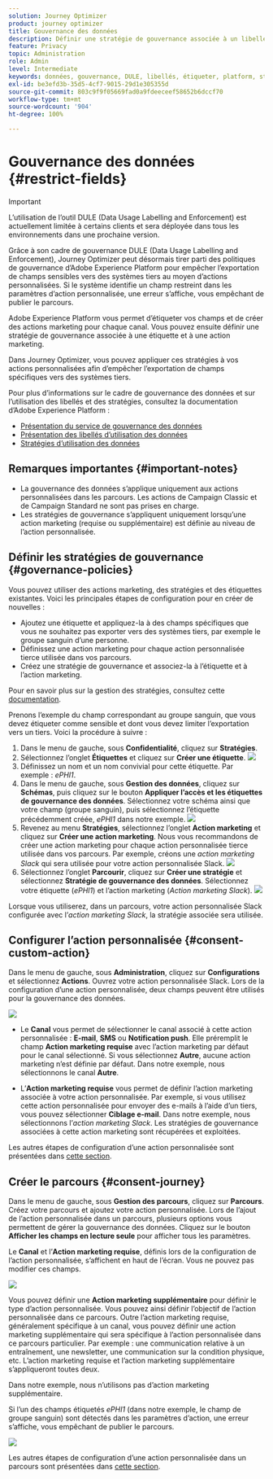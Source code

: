 ```yaml
---
solution: Journey Optimizer
product: journey optimizer
title: Gouvernance des données
description: Définir une stratégie de gouvernance associée à un libellé et à une action marketing
feature: Privacy
topic: Administration
role: Admin
level: Intermediate
keywords: données, gouvernance, DULE, libellés, étiqueter, platform, stratégie
exl-id: be3efd3b-35d5-4cf7-9015-29d1e305355d
source-git-commit: 803c9f9f05669fad0a9fdeeceef58652b6dccf70
workflow-type: tm+mt
source-wordcount: '904'
ht-degree: 100%

---
```


# Gouvernance des données {#restrict-fields}


>[!IMPORTANT]
>
>L’utilisation de l’outil DULE (Data Usage Labelling and Enforcement) est actuellement limitée à certains clients et sera déployée dans tous les environnements dans une prochaine version.

Grâce à son cadre de gouvernance DULE (Data Usage Labelling and Enforcement), Journey Optimizer peut désormais tirer parti des politiques de gouvernance d’Adobe Experience Platform pour empêcher l’exportation de champs sensibles vers des systèmes tiers au moyen d’actions personnalisées. Si le système identifie un champ restreint dans les paramètres d’action personnalisée, une erreur s’affiche, vous empêchant de publier le parcours.

Adobe Experience Platform vous permet d’étiqueter vos champs et de créer des actions marketing pour chaque canal. Vous pouvez ensuite définir une stratégie de gouvernance associée à une étiquette et à une action marketing.

Dans Journey Optimizer, vous pouvez appliquer ces stratégies à vos actions personnalisées afin d’empêcher l’exportation de champs spécifiques vers des systèmes tiers.

Pour plus d’informations sur le cadre de gouvernance des données et sur l’utilisation des libellés et des stratégies, consultez la documentation d’Adobe Experience Platform :

* [Présentation du service de gouvernance des données](https://experienceleague.adobe.com/docs/experience-platform/data-governance/home.html?lang=fr)
* [Présentation des libellés d’utilisation des données](https://experienceleague.adobe.com/docs/experience-platform/data-governance/labels/overview.html?lang=fr)
* [Stratégies d’utilisation des données](https://experienceleague.adobe.com/docs/experience-platform/data-governance/policies/overview.html?lang=fr)

## Remarques importantes {#important-notes}

* La gouvernance des données s’applique uniquement aux actions personnalisées dans les parcours. Les actions de Campaign Classic et de Campaign Standard ne sont pas prises en charge.
* Les stratégies de gouvernance s’appliquent uniquement lorsqu’une action marketing (requise ou supplémentaire) est définie au niveau de l’action personnalisée.

## Définir les stratégies de gouvernance {#governance-policies}

Vous pouvez utiliser des actions marketing, des stratégies et des étiquettes existantes. Voici les principales étapes de configuration pour en créer de nouvelles :

* Ajoutez une étiquette et appliquez-la à des champs spécifiques que vous ne souhaitez pas exporter vers des systèmes tiers, par exemple le groupe sanguin d’une personne.
* Définissez une action marketing pour chaque action personnalisée tierce utilisée dans vos parcours.
* Créez une stratégie de gouvernance et associez-la à l’étiquette et à l’action marketing.

Pour en savoir plus sur la gestion des stratégies, consultez cette [documentation](https://experienceleague.adobe.com/docs/experience-platform/data-governance/policies/user-guide.html?lang=fr#consent-policy).

Prenons l’exemple du champ correspondant au groupe sanguin, que vous devez étiqueter comme sensible et dont vous devez limiter l’exportation vers un tiers. Voici la procédure à suivre :

1. Dans le menu de gauche, sous **Confidentialité**, cliquez sur **Stratégies**.
1. Sélectionnez l’onglet **Étiquettes** et cliquez sur **Créer une étiquette**.
   ![](assets/action-privacy1.png)
1. Définissez un nom et un nom convivial pour cette étiquette. Par exemple : _ePHI1_.
1. Dans le menu de gauche, sous **Gestion des données**, cliquez sur **Schémas**, puis cliquez sur le bouton **Appliquer l’accès et les étiquettes de gouvernance des données**. Sélectionnez votre schéma ainsi que votre champ (groupe sanguin), puis sélectionnez l’étiquette précédemment créée, _ePHI1_ dans notre exemple.
   ![](assets/action-privacy3.png)
1. Revenez au menu **Stratégies**, sélectionnez l’onglet **Action marketing** et cliquez sur **Créer une action marketing**. Nous vous recommandons de créer une action marketing pour chaque action personnalisée tierce utilisée dans vos parcours. Par exemple, créons une _action marketing Slack_ qui sera utilisée pour votre action personnalisée Slack.
   ![](assets/action-privacy4.png)
1. Sélectionnez l’onglet **Parcourir**, cliquez sur **Créer une stratégie** et sélectionnez **Stratégie de gouvernance des données**. Sélectionnez votre étiquette (_ePHI1_) et l’action marketing (_Action marketing Slack_).
   ![](assets/action-privacy5.png)

Lorsque vous utiliserez, dans un parcours, votre action personnalisée Slack configurée avec l’_action marketing Slack_, la stratégie associée sera utilisée.

## Configurer l’action personnalisée {#consent-custom-action}

Dans le menu de gauche, sous **Administration**, cliquez sur **Configurations** et sélectionnez **Actions**. Ouvrez votre action personnalisée Slack. Lors de la configuration d’une action personnalisée, deux champs peuvent être utilisés pour la gouvernance des données.

![](assets/action-privacy6.png)

* Le **Canal** vous permet de sélectionner le canal associé à cette action personnalisée : **E-mail**, **SMS** ou **Notification push**. Elle préremplit le champ **Action marketing requise** avec l’action marketing par défaut pour le canal sélectionné. Si vous sélectionnez **Autre**, aucune action marketing n’est définie par défaut. Dans notre exemple, nous sélectionnons le canal **Autre**.

* L’**Action marketing requise** vous permet de définir l’action marketing associée à votre action personnalisée. Par exemple, si vous utilisez cette action personnalisée pour envoyer des e-mails à l’aide d’un tiers, vous pouvez sélectionner **Ciblage e-mail**. Dans notre exemple, nous sélectionnons l’_action marketing Slack_. Les stratégies de gouvernance associées à cette action marketing sont récupérées et exploitées.

Les autres étapes de configuration d’une action personnalisée sont présentées dans [cette section](../action/about-custom-action-configuration.md#consent-management).

## Créer le parcours {#consent-journey}

Dans le menu de gauche, sous **Gestion des parcours**, cliquez sur **Parcours**. Créez votre parcours et ajoutez votre action personnalisée.  Lors de l’ajout de l’action personnalisée dans un parcours, plusieurs options vous permettent de gérer la gouvernance des données. Cliquez sur le bouton **Afficher les champs en lecture seule** pour afficher tous les paramètres.

Le **Canal** et l’**Action marketing requise**, définis lors de la configuration de l’action personnalisée, s’affichent en haut de l’écran. Vous ne pouvez pas modifier ces champs.

![](assets/action-privacy7.png)

Vous pouvez définir une **Action marketing supplémentaire** pour définir le type d’action personnalisée. Vous pouvez ainsi définir l’objectif de l’action personnalisée dans ce parcours. Outre l’action marketing requise, généralement spécifique à un canal, vous pouvez définir une action marketing supplémentaire qui sera spécifique à l’action personnalisée dans ce parcours particulier. Par exemple : une communication relative à un entraînement, une newsletter, une communication sur la condition physique, etc. L’action marketing requise et l’action marketing supplémentaire s’appliqueront toutes deux.

Dans notre exemple, nous n’utilisons pas d’action marketing supplémentaire.

Si l’un des champs étiquetés _ePHI1_ (dans notre exemple, le champ de groupe sanguin) sont détectés dans les paramètres d’action, une erreur s’affiche, vous empêchant de publier le parcours.

![](assets/action-privacy8.png)

Les autres étapes de configuration d’une action personnalisée dans un parcours sont présentées dans [cette section](../building-journeys/using-custom-actions.md).
